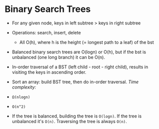 # Binary Search Trees
- For any given node, keys in left subtree > keys in right subtree
- Operations: search, insert, delete
	- All O(h), where h is the height (= longest path to a leaf) of the bst
- Balanced binary search trees are O(logn) or O(h), but if the bst is unbalanced (one long branch) it can be O(n). 
- In-order traversal of a BST (left child - root - right child), results in visiting the keys in ascending order. 

- Sort an array: build BST tree, then do in-order traversal. 
*Time complexity:*
- `Ω(nlogn)`
- `O(n^2)`
- If the tree is balanced, building the tree is `O(logn)`. If the tree is unbalanced it's `O(n)`. Traversing the tree is always `O(n)`.  